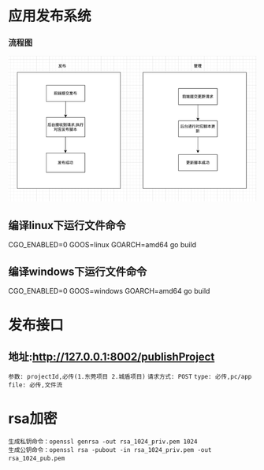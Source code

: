 # 应用发布系统 

### 流程图

![img.png](img.png)

## 编译linux下运行文件命令
CGO_ENABLED=0 GOOS=linux GOARCH=amd64 go build
## 编译windows下运行文件命令
CGO_ENABLED=0 GOOS=windows GOARCH=amd64 go build


# 发布接口
## 地址:http://127.0.0.1:8002/publishProject
`参数: projectId,必传(1.东莞项目 2.城盾项目)`
`请求方式: POST`
`type: 必传,pc/app`
`file: 必传,文件流`

# rsa加密
`生成私钥命令：openssl genrsa -out rsa_1024_priv.pem 1024`  
`生成公钥命令：openssl rsa -pubout -in rsa_1024_priv.pem -out rsa_1024_pub.pem`